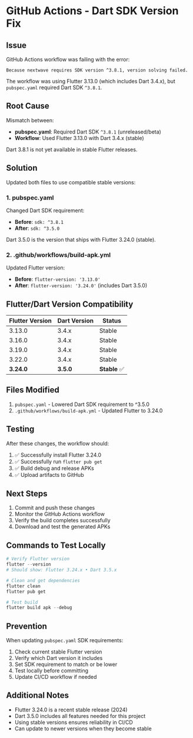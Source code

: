 # GitHub Actions - Dart SDK Version Fix

## Issue
GitHub Actions workflow was failing with the error:
```
Because nextwave requires SDK version ^3.8.1, version solving failed.
```

The workflow was using Flutter 3.13.0 (which includes Dart 3.4.x), but `pubspec.yaml` required Dart SDK `^3.8.1`.

## Root Cause
Mismatch between:
- **pubspec.yaml**: Required Dart SDK `^3.8.1` (unreleased/beta)
- **Workflow**: Used Flutter 3.13.0 with Dart 3.4.x (stable)

Dart 3.8.1 is not yet available in stable Flutter releases.

## Solution
Updated both files to use compatible stable versions:

### 1. pubspec.yaml
Changed Dart SDK requirement:
- **Before**: `sdk: ^3.8.1`
- **After**: `sdk: ^3.5.0`

Dart 3.5.0 is the version that ships with Flutter 3.24.0 (stable).

### 2. .github/workflows/build-apk.yml
Updated Flutter version:
- **Before**: `flutter-version: '3.13.0'`
- **After**: `flutter-version: '3.24.0'`  (includes Dart 3.5.0)

## Flutter/Dart Version Compatibility

| Flutter Version | Dart Version | Status |
|----------------|--------------|---------|
| 3.13.0         | 3.4.x        | Stable  |
| 3.16.0         | 3.4.x        | Stable  |
| 3.19.0         | 3.4.x        | Stable  |
| 3.22.0         | 3.4.x        | Stable  |
| **3.24.0**     | **3.5.0**    | **Stable** ✅ |

## Files Modified
1. `pubspec.yaml` - Lowered Dart SDK requirement to ^3.5.0
2. `.github/workflows/build-apk.yml` - Updated Flutter to 3.24.0

## Testing
After these changes, the workflow should:
1. ✅ Successfully install Flutter 3.24.0
2. ✅ Successfully run `flutter pub get`
3. ✅ Build debug and release APKs
4. ✅ Upload artifacts to GitHub

## Next Steps
1. Commit and push these changes
2. Monitor the GitHub Actions workflow
3. Verify the build completes successfully
4. Download and test the generated APKs

## Commands to Test Locally
```powershell
# Verify Flutter version
flutter --version
# Should show: Flutter 3.24.x • Dart 3.5.x

# Clean and get dependencies
flutter clean
flutter pub get

# Test build
flutter build apk --debug
```

## Prevention
When updating `pubspec.yaml` SDK requirements:
1. Check current stable Flutter version
2. Verify which Dart version it includes
3. Set SDK requirement to match or be lower
4. Test locally before committing
5. Update CI/CD workflow if needed

## Additional Notes
- Flutter 3.24.0 is a recent stable release (2024)
- Dart 3.5.0 includes all features needed for this project
- Using stable versions ensures reliability in CI/CD
- Can update to newer versions when they become stable
